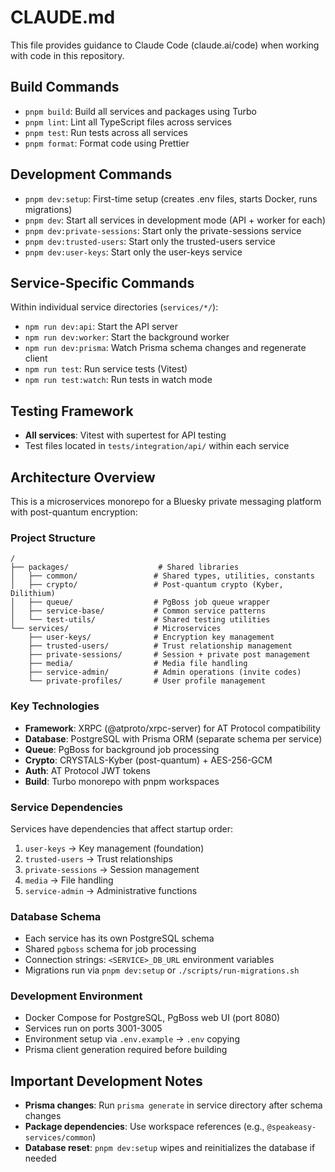 # CLAUDE.md

This file provides guidance to Claude Code (claude.ai/code) when working with code in this repository.

## Build Commands

- `pnpm build`: Build all services and packages using Turbo
- `pnpm lint`: Lint all TypeScript files across services
- `pnpm test`: Run tests across all services
- `pnpm format`: Format code using Prettier

## Development Commands

- `pnpm dev:setup`: First-time setup (creates .env files, starts Docker, runs migrations)
- `pnpm dev`: Start all services in development mode (API + worker for each)
- `pnpm dev:private-sessions`: Start only the private-sessions service
- `pnpm dev:trusted-users`: Start only the trusted-users service  
- `pnpm dev:user-keys`: Start only the user-keys service

## Service-Specific Commands

Within individual service directories (`services/*/`):
- `npm run dev:api`: Start the API server
- `npm run dev:worker`: Start the background worker
- `npm run dev:prisma`: Watch Prisma schema changes and regenerate client
- `npm run test`: Run service tests (Vitest)
- `npm run test:watch`: Run tests in watch mode

## Testing Framework

- **All services**: Vitest with supertest for API testing
- Test files located in `tests/integration/api/` within each service

## Architecture Overview

This is a microservices monorepo for a Bluesky private messaging platform with post-quantum encryption:

### Project Structure
```
/
├── packages/                    # Shared libraries
│   ├── common/                 # Shared types, utilities, constants
│   ├── crypto/                 # Post-quantum crypto (Kyber, Dilithium)
│   ├── queue/                  # PgBoss job queue wrapper
│   ├── service-base/           # Common service patterns
│   └── test-utils/             # Shared testing utilities
└── services/                   # Microservices
    ├── user-keys/              # Encryption key management
    ├── trusted-users/          # Trust relationship management
    ├── private-sessions/       # Session + private post management
    ├── media/                  # Media file handling
    ├── service-admin/          # Admin operations (invite codes)
    └── private-profiles/       # User profile management
```

### Key Technologies
- **Framework**: XRPC (@atproto/xrpc-server) for AT Protocol compatibility
- **Database**: PostgreSQL with Prisma ORM (separate schema per service)
- **Queue**: PgBoss for background job processing
- **Crypto**: CRYSTALS-Kyber (post-quantum) + AES-256-GCM
- **Auth**: AT Protocol JWT tokens
- **Build**: Turbo monorepo with pnpm workspaces

### Service Dependencies
Services have dependencies that affect startup order:
1. `user-keys` → Key management (foundation)
2. `trusted-users` → Trust relationships
3. `private-sessions` → Session management
4. `media` → File handling
5. `service-admin` → Administrative functions

### Database Schema
- Each service has its own PostgreSQL schema
- Shared `pgboss` schema for job processing
- Connection strings: `<SERVICE>_DB_URL` environment variables
- Migrations run via `pnpm dev:setup` or `./scripts/run-migrations.sh`

### Development Environment
- Docker Compose for PostgreSQL, PgBoss web UI (port 8080)
- Services run on ports 3001-3005
- Environment setup via `.env.example` → `.env` copying
- Prisma client generation required before building

## Important Development Notes

- **Prisma changes**: Run `prisma generate` in service directory after schema changes
- **Package dependencies**: Use workspace references (e.g., `@speakeasy-services/common`)
- **Database reset**: `pnpm dev:setup` wipes and reinitializes the database if needed